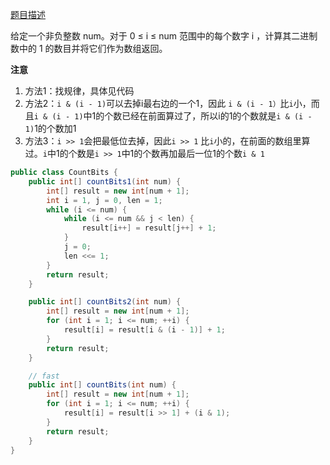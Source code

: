 [题目描述](https://leetcode-cn.com/problems/counting-bits/)

给定一个非负整数 num。对于 0 ≤ i ≤ num 范围中的每个数字 i ，计算其二进制数中的 1 的数目并将它们作为数组返回。

**注意**
1. 方法1：找规律，具体见代码
2. 方法2：`i & (i - 1)`可以去掉i最右边的一个1，因此 `i & (i - 1）`比`i`小，而且`i & (i - 1)`中1的个数已经在前面算过了，所以i的1的个数就是`i & (i - 1)`1的个数加1
3. 方法3：`i >> 1`会把最低位去掉，因此`i >> 1` 比`i`小的，在前面的数组里算过。`i`中1的个数是`i >> 1`中1的个数再加最后一位1的个数`i & 1`

```java
public class CountBits {
    public int[] countBits1(int num) {
        int[] result = new int[num + 1];
        int i = 1, j = 0, len = 1;
        while (i <= num) {
            while (i <= num && j < len) {
                result[i++] = result[j++] + 1;
            }
            j = 0;
            len <<= 1;
        }
        return result;
    }

    public int[] countBits2(int num) {
        int[] result = new int[num + 1];
        for (int i = 1; i <= num; ++i) {
            result[i] = result[i & (i - 1)] + 1;
        }
        return result;
    }

    // fast
    public int[] countBits(int num) {
        int[] result = new int[num + 1];
        for (int i = 1; i <= num; ++i) {
            result[i] = result[i >> 1] + (i & 1);
        }
        return result;
    }
}
```